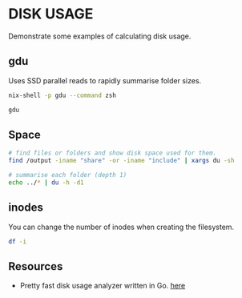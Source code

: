 # DISK USAGE

Demonstrate some examples of calculating disk usage.  

## gdu

Uses SSD parallel reads to rapidly summarise folder sizes.

```sh
nix-shell -p gdu --command zsh

gdu
```

## Space

```sh
# find files or folders and show disk space used for them. 
find /output -iname "share" -or -iname "include" | xargs du -sh

# summarise each folder (depth 1)
echo ../* | du -h -d1
```

## inodes

You can change the number of inodes when creating the filesystem.  

```sh
df -i
```

## Resources

* Pretty fast disk usage analyzer written in Go. [here](https://github.com/dundee/gdu)